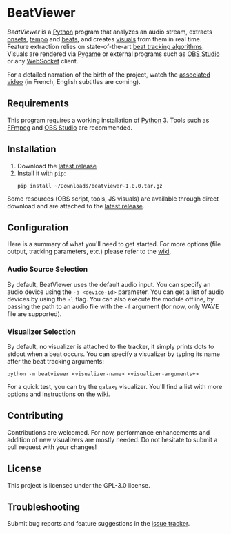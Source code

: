 # BeatViewer

*BeatViewer* is a [Python](https://www.python.org/) program that analyzes an audio stream, extracts [onsets](https://en.wikipedia.org/wiki/Onset_(audio)), [tempo](https://en.wikipedia.org/wiki/Tempo) and [beats](https://en.wikipedia.org/wiki/Beat_(music)), and creates [visuals](https://en.wikipedia.org/wiki/VJing) from them in real time. Feature extraction relies on state-of-the-art [beat tracking algorithms](https://michaelkrzyzaniak.com/Research/Swarms_Preprint.pdf). Visuals are rendered via [Pygame](https://www.pygame.org/news) or external programs such as [OBS Studio](https://obsproject.com/) or any [WebSocket](https://en.wikipedia.org/wiki/WebSocket) client.

For a detailed narration of the birth of the project, watch the [associated video](https://www.youtube.com/watch?v=qv1uJQW-Cpc) (in French, English subtitles are coming).

## Requirements

This program requires a working installation of [Python 3](https://www.python.org/). Tools such as [FFmpeg](https://ffmpeg.org/) and [OBS Studio](https://obsproject.com/) are recommended.

## Installation

1. Download the [latest release](https://github.com/ychalier/beatviewer/releases)
2. Install it with `pip`:
    ```console
    pip install ~/Downloads/beatviewer-1.0.0.tar.gz
    ```

Some resources (OBS script, tools, JS visuals) are available through direct download and are attached to the [latest release](https://github.com/ychalier/beatviewer/releases).

## Configuration

Here is a summary of what you'll need to get started. For more options (file output, tracking parameters, etc.) please refer to the [wiki](https://github.com/ychalier/beatviewer/wiki/).

### Audio Source Selection

By default, BeatViewer uses the default audio input. You can specify an audio device using the `-a <device-id>` parameter. You can get a list of audio devices by using the `-l` flag. You can also execute the module offline, by passing the path to an audio file with the `-f` argument (for now, only WAVE file are supported).

### Visualizer Selection

By default, no visualizer is attached to the tracker, it simply prints dots to stdout when a beat occurs. You can specify a visualizer by typing its name after the beat tracking arguments:

```console
python -m beatviewer <visualizer-name> <visualizer-arguments+>
```

For a quick test, you can try the `galaxy` visualizer. You'll find a list with more options and instructions on the [wiki](https://github.com/ychalier/beatviewer/wiki/).

## Contributing

Contributions are welcomed. For now, performance enhancements and addition of new visualizers are mostly needed. Do not hesitate to submit a pull request with your changes!

## License

This project is licensed under the GPL-3.0 license.

## Troubleshooting

Submit bug reports and feature suggestions in the [issue tracker](https://github.com/ychalier/beatviewer/issues/new/choose).

